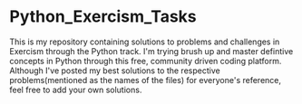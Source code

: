 # Python_Exercism_Tasks
This is my repository containing solutions to problems and challenges in Exercism through the Python track.
I'm trying brush up and master defintive concepts in Python through this free, community driven coding platform.
Although I've posted my best solutions to the respective problems(mentioned as the names of the files) for everyone's reference, feel free to add your own solutions. 

